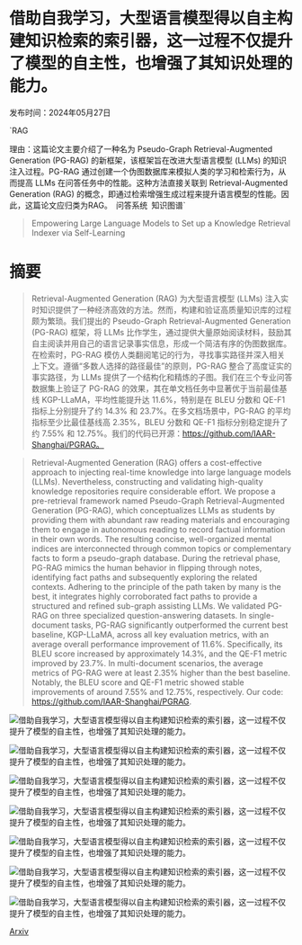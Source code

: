 # 借助自我学习，大型语言模型得以自主构建知识检索的索引器，这一过程不仅提升了模型的自主性，也增强了其知识处理的能力。

发布时间：2024年05月27日

`RAG

理由：这篇论文主要介绍了一种名为 Pseudo-Graph Retrieval-Augmented Generation (PG-RAG) 的新框架，该框架旨在改进大型语言模型 (LLMs) 的知识注入过程。PG-RAG 通过创建一个伪图数据库来模拟人类的学习和检索行为，从而提高 LLMs 在问答任务中的性能。这种方法直接关联到 Retrieval-Augmented Generation (RAG) 的概念，即通过检索增强生成过程来提升语言模型的性能。因此，这篇论文应归类为RAG。` `问答系统` `知识图谱`

> Empowering Large Language Models to Set up a Knowledge Retrieval Indexer via Self-Learning

# 摘要

> Retrieval-Augmented Generation (RAG) 为大型语言模型 (LLMs) 注入实时知识提供了一种经济高效的方法。然而，构建和验证高质量知识库的过程颇为繁琐。我们提出的 Pseudo-Graph Retrieval-Augmented Generation (PG-RAG) 框架，将 LLMs 比作学生，通过提供大量原始阅读材料，鼓励其自主阅读并用自己的语言记录事实信息，形成一个简洁有序的伪图数据库。在检索时，PG-RAG 模仿人类翻阅笔记的行为，寻找事实路径并深入相关上下文。遵循“多数人选择的路径最佳”的原则，PG-RAG 整合了高度证实的事实路径，为 LLMs 提供了一个结构化和精炼的子图。我们在三个专业问答数据集上验证了 PG-RAG 的效果，其在单文档任务中显著优于当前最佳基线 KGP-LLaMA，平均性能提升达 11.6%，特别是在 BLEU 分数和 QE-F1 指标上分别提升了约 14.3% 和 23.7%。在多文档场景中，PG-RAG 的平均指标至少比最佳基线高 2.35%，BLEU 分数和 QE-F1 指标分别稳定提升了约 7.55% 和 12.75%。我们的代码已开源：https://github.com/IAAR-Shanghai/PGRAG。

> Retrieval-Augmented Generation (RAG) offers a cost-effective approach to injecting real-time knowledge into large language models (LLMs). Nevertheless, constructing and validating high-quality knowledge repositories require considerable effort. We propose a pre-retrieval framework named Pseudo-Graph Retrieval-Augmented Generation (PG-RAG), which conceptualizes LLMs as students by providing them with abundant raw reading materials and encouraging them to engage in autonomous reading to record factual information in their own words. The resulting concise, well-organized mental indices are interconnected through common topics or complementary facts to form a pseudo-graph database. During the retrieval phase, PG-RAG mimics the human behavior in flipping through notes, identifying fact paths and subsequently exploring the related contexts. Adhering to the principle of the path taken by many is the best, it integrates highly corroborated fact paths to provide a structured and refined sub-graph assisting LLMs. We validated PG-RAG on three specialized question-answering datasets. In single-document tasks, PG-RAG significantly outperformed the current best baseline, KGP-LLaMA, across all key evaluation metrics, with an average overall performance improvement of 11.6%. Specifically, its BLEU score increased by approximately 14.3%, and the QE-F1 metric improved by 23.7%. In multi-document scenarios, the average metrics of PG-RAG were at least 2.35% higher than the best baseline. Notably, the BLEU score and QE-F1 metric showed stable improvements of around 7.55% and 12.75%, respectively. Our code: https://github.com/IAAR-Shanghai/PGRAG.

![借助自我学习，大型语言模型得以自主构建知识检索的索引器，这一过程不仅提升了模型的自主性，也增强了其知识处理的能力。](../../../paper_images/2405.16933/x1.png)

![借助自我学习，大型语言模型得以自主构建知识检索的索引器，这一过程不仅提升了模型的自主性，也增强了其知识处理的能力。](../../../paper_images/2405.16933/x2.png)

![借助自我学习，大型语言模型得以自主构建知识检索的索引器，这一过程不仅提升了模型的自主性，也增强了其知识处理的能力。](../../../paper_images/2405.16933/x3.png)

![借助自我学习，大型语言模型得以自主构建知识检索的索引器，这一过程不仅提升了模型的自主性，也增强了其知识处理的能力。](../../../paper_images/2405.16933/x4.png)

![借助自我学习，大型语言模型得以自主构建知识检索的索引器，这一过程不仅提升了模型的自主性，也增强了其知识处理的能力。](../../../paper_images/2405.16933/x5.png)

![借助自我学习，大型语言模型得以自主构建知识检索的索引器，这一过程不仅提升了模型的自主性，也增强了其知识处理的能力。](../../../paper_images/2405.16933/x6.png)

![借助自我学习，大型语言模型得以自主构建知识检索的索引器，这一过程不仅提升了模型的自主性，也增强了其知识处理的能力。](../../../paper_images/2405.16933/x7.png)

[Arxiv](https://arxiv.org/abs/2405.16933)
